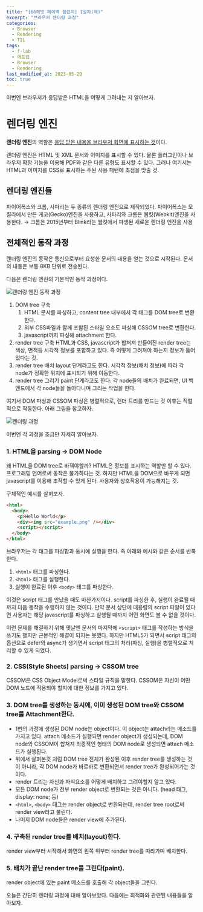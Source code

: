 ```yaml
---
title: "[66해빗 페이백 챌린지] 1일차(재)"
excerpt: "브라우저 렌더링 과정"
categories:
  - Browser
  - Rendering
  - TIL
tags:
  - f-lab
  - 에프랩
  - Browser
  - Rendering
last_modified_at: 2023-05-20
toc: true
---
```


이번엔 브라우저가 응답받은 HTML을 어떻게 그려내는 지 알아보자.

# 렌더링 엔진

**렌더링 엔진**의 역할은 <u>응답 받은 내용을 브라우저 화면에 표시하는 것</u>이다.

렌더링 엔진은 HTML 및 XML 문서와 이미지를 표시할 수 있다. 물론 플러그인이나 브라우저 확장 기능을 이용해 PDF와 같은 다른 유형도 표시할 수 있다. 그러나 여기서는 HTML과 이미지를 CSS로 표시하는 주된 사용 패턴에 초점을 맞출 것.

## 렌더링 엔진들

파이어폭스와 크롬, 사파리는 두 종류의 렌더링 엔진으로 제작되었다. 파이어폭스는 모질라에서 만든 게코(Gecko)엔진을 사용하고, 사파리와 크롬은 웹킷(Webkit)엔진을 사용한다. → 크롬은 2015년부터 Blink라는 웹킷에서 파생된 새로운 렌더링 엔진을 사용

## 전체적인 동작 과정

렌더링 엔진의 동작은 통신으로부터 요청한 문서의 내용을 얻는 것으로 시작된다. 문서의 내용은 보통 8KB 단위로 전송된다.

다음은 렌더링 엔진의 기본적인 동작 과정이다.

![렌더링 엔진 동작 과정](https://d2.naver.com/content/images/2015/06/helloworld-59361-2.png)

1. DOM tree 구축
   1. HTML 문서를 파싱하고, content tree 내부에서 각 태그를 DOM tree로 변환한다.
   2. 외부 CSS파일과 함께 포함된 스타일 요소도 파싱해 CSSOM tree로 변환한다.
   3. javascript까지 파싱해 attachment 한다.
2. render tree 구축
   HTML과 CSS, javascript가 합쳐져 만들어진 render tree는 색상, 면적등 시각적 정보를 포함하고 있다. 즉 어떻게 그려져야 하는지 정보가 들어있다는 것.
3. render tree 배치
   layout 단계라고도 한다. 시각적 정보(배치 정보)에 따라 각 node가 정확한 위치에 표시되기 위해 이동한다.
4. render tree 그리기
   paint 단계라고도 한다. 각 node들의 배치가 완료되면, UI 백엔드에서 각 node들을 돌아다니며 그리는 작업을 한다.

여기서 DOM 파싱과 CSSOM 파싱은 병렬적으로, 렌더 트리를 만드는 것 이후는 직렬적으로 작동한다. 아래 그림을 참고하자.

![렌더링 과정](https://d2.naver.com/content/images/2015/06/helloworld-59361-3.png)

이번엔 각 과정을 조금만 자세히 알아보자.

### 1. HTML을 parsing -> DOM Node

왜 HTML을 DOM tree로 바꿔야할까?
HTML은 정보를 표시하는 역할만 할 수 있다. 프로그래밍 언어로써 동작은 불가하다는 것. 하지만 HTML을 DOM으로 바꾸게 되면 javascript를 이용해 조작할 수 있게 된다. 사용자와 상호작용이 가능해지는 것.

구체적인 예시를 살펴보자.

```html
<html>
  <body>
    <p>Hello World</p>
    <div><img src="example.png" /></div>
    <script></script>
  </body>
</html>
```

브라우저는 각 태그를 파싱함과 동시에 실행을 한다. 즉 아래와 예시와 같은 순서를 반복한다.

1. `<html>` 태그를 파싱한다.
2. `<html>` 태그를 실행한다.
3. 실행이 완료된 이후 `<body>` 태그를 파싱한다.

이것은 script 태그를 만났을 때도 마찬가지이다. script를 파싱한 후, 실행이 완료될 때 까지 다음 동작을 수행하지 않는 것이다. 만약 문서 상단에 대용량의 script 파일이 있다면 사용자는 해당 javascript를 파싱하고 실행될 때까지 어떤 화면도 볼 수 없을 것이다.

이런 문제를 해결하기 위해 옛날엔 문서의 마지막에 `<script>` 태그를 작성하는 방식을 쓰기도 했지만 근본적인 해결이 되지는 못했다. 하지만 HTML5가 되면서 script 태그의 옵션으로 defer와 async가 생기면서 script 태그의 처리(파싱, 실행)을 병렬적으로 처리할 수 있게 되었다.

### 2. CSS(Style Sheets) parsing → CSSOM tree

CSSOM은 CSS Object Model로써 스타일 규칙을 말한다.
CSSOM은 자신이 어떤 DOM 노드에 적용되야 할지에 대한 정보를 가지고 있다.

### 3. DOM tree를 생성하는 동시에, 이미 생성된 DOM tree와 CSSOM tree를 Attachment한다.

- 1번의 과정에 생성된 DOM node는 object이다. 이 object는 attach라는 메소드를 가지고 있다. attach 메소드가 실행되면 render object가 생성되는데, DOM node와 CSSOM이 합쳐져 최종적인 형태의 DOM node로 생성되면 attach 메소드가 실행된다.
- 위에서 살펴본것 처럼 DOM tree 전체가 완성된 이후 render tree를 생성하는 것이 아니라, 각 DOM node가 바로바로 변환되면서 render tree가 완성되어가는 것이다.
- render 트리는 자신과 자식요소를 어떻게 배치하고 그려야할지 알고 있다.
- 모든 DOM node가 전부 render object로 변환되는 것은 아니다. (head 태그, display: none; 등)
- `<html>`, `<body>` 태그는 render object로 변환되는데, render tree root로써 render view라고 불린다.
- 나머지 DOM node들은 render view에 추가된다.

### 4. 구축된 render tree를 배치(layout)한다.

render view부터 시작해서 화면의 왼쪽 위부터 render tree를 따라가며 배치한다.

### 5. 배치가 끝난 render tree를 그린다(paint).

render object에 있는 paint 메소드를 호출해 각 object들을 그린다.

오늘은 간단히 렌더링 과정에 대해 알아보았다. 다음에는 최적화와 관련된 내용들을 알아보자.
